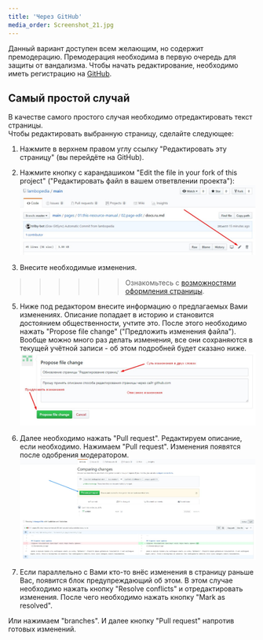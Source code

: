 ```yaml
---
title: 'Через GitHub'
media_order: Screenshot_21.jpg
---
```


Данный вариант доступен всем желающим, но содержит премодерацию. Премодерация необходима в первую очередь для защиты от вандализма. Чтобы начать редактирование, необходимо иметь регистрацию на [GitHub](https://github.com/).

## Самый простой случай
В качестве самого простого случая необходимо отредактировать текст страницы.  
Чтобы редактировать выбранную страницу, сделайте следующее:
1. Нажмите в верхнем правом углу ссылку "Редактировать эту страницу" (вы перейдёте на GitHub).
2. Нажмите кнопку с карандашиком "Edit the file in your fork of this project" ("Редактировать файл в вашем ответвлении проекта"):
![](Screenshot_8.jpg)

3. Внесите необходимые изменения. 
>>>>>> Ознакомьтесь с [возможностями оформления страницы](../markdown).

5. Ниже под редактором внесите информацию о предлагаемых Вами изменениях. Описание попадает в историю и становится достоянием общественности, учтите это. После этого необходимо нажать "Propose file change" ("Предложить изменения файла"). Вообще можно много раз делать изменения, все они сохраняются в текущей учётной записи - об этом подробней будет сказано ниже.
![](Screenshot_9.jpg)

5. Далее необходимо нажать "Pull request". Редактируем описание, если необходимо. Нажимаем "Pull request". Изменения появятся после одобрения модератором.
![](Screenshot_21.jpg)




7. Если параллельно с Вами кто-то внёс изменения в страницу раньше Вас, появится блок предупреждающий об этом. В этом случае необходимо нажать кнопку "Resolve conflicts" и отредактировать изменения. После чего необходимо нажать кнопку "Mark as resolved".


Или нажимаем "branches". И далее кнопку "Pull request" напротив готовых изменений.